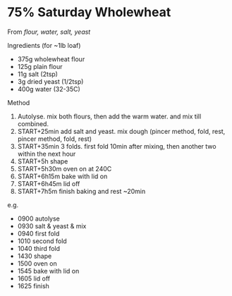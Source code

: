 # 75% Saturday Wholewheat

From *flour, water, salt, yeast*

Ingredients (for ~1lb loaf)

- 375g wholewheat flour
- 125g plain flour
- 11g salt (2tsp)
- 3g dried yeast (1/2tsp)
- 400g water (32-35C)

Method

1.  Autolyse. mix both flours, then add the warm water. and mix till combined.
2.  START+25min add salt and yeast. mix dough (pincer method, fold, rest, pincer
    method, fold, rest)
3.  START+35min 3 folds. first fold 10min after mixing, then another two within
    the next hour
4.  START+5h shape
5.  START+5h30m oven on at 240C
6.  START+6h15m bake with lid on
7.  START+6h45m lid off
8.  START+7h5m finish baking and rest ~20min

e.g.

- 0900 autolyse
- 0930 salt & yeast & mix
- 0940 first fold
- 1010 second fold
- 1040 third fold
- 1430 shape
- 1500 oven on
- 1545 bake with lid on
- 1605 lid off
- 1625 finish
